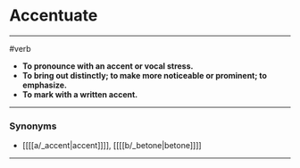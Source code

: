 # Accentuate
---
#verb
- **To pronounce with an accent or vocal stress.**
- **To bring out distinctly; to make more noticeable or prominent; to emphasize.**
- **To mark with a written accent.**
---
### Synonyms
- [[[[a/_accent|accent]]]], [[[[b/_betone|betone]]]]
---
